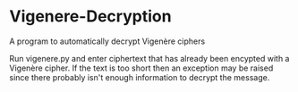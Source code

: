 # Vigenere-Decryption
A program to automatically decrypt Vigenère ciphers

Run vigenere.py and enter ciphertext that has already been encypted with a Vigenère cipher. If the text is too short then an exception may be raised since there probably isn't enough information to decrypt the message.
